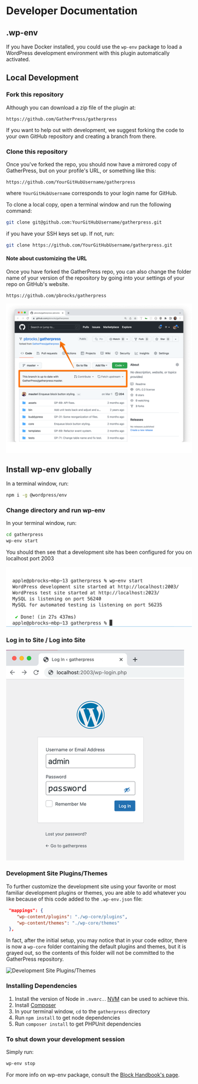 # Developer Documentation

## .wp-env

If you have Docker installed, you could use the `wp-env` package to load a WordPress development environment with this plugin automatically activated.

## Local Development

### Fork this repository

Although you can download a zip file of the plugin at:

```
https://github.com/GatherPress/gatherpress
```

If you want to help out with development, we suggest forking the code to your own GitHub repository and creating a branch from there.

### Clone this repository

Once you've forked the repo, you should now have a mirrored copy of GatherPress, but on your profile's URL, or something like this:

```
https://github.com/YourGitHubUsername/gatherpress
```

where `YourGitHubUsername` corresponds to your login name for GitHub.

To clone a local copy, open a terminal window and run the following command:

```sh
git clone git@github.com:YourGitHubUsername/gatherpress.git
```

if you have your SSH keys set up. If not, run:

```sh
git clone https://github.com/YourGitHubUsername/gatherpress.git
```

#### Note about customizing the URL

Once you have forked the GatherPress repo, you can also change the folder name of your version of the repository by going into your settings of your repo on GitHub's website.

```
https://github.com/pbrocks/gatherpress
```

![PBrocks GatherPress repo](../media/pbrocks-gatherpress.png)

## Install wp-env globally

In a terminal window, run:

```sh
npm i -g @wordpress/env
```

### Change directory and run wp-env

In your terminal window, run:

```sh
cd gatherpress
wp-env start
```

You should then see that a development site has been configured for you on localhost port 2003

![Development Site Login](../media/wp-env.json-startup.png)

### Log in to Site / Log into Site

![Development Site Login](../media/dev-login-gatherpress.png)

### Development Site Plugins/Themes

To further customize the development site using your favorite or most familiar development plugins or themes, you are able to add whatever you like because of this code added to the `.wp-env.json` file:

```json
 "mappings": {
    "wp-content/plugins": "./wp-core/plugins",
    "wp-content/themes": "./wp-core/themes"
 },
 ```

In fact, after the initial setup, you may notice that in your code editor, there is now a `wp-core` folder containing the default plugins and themes, but it is grayed out, so the contents of this folder will not be committed to the GatherPress repository.

![Development Site Plugins/Themes](../media/gitignore—gatherpress.png)

### Installing Dependencies

1. Install the version of Node in `.nvmrc.`. [NVM](https://github.com/nvm-sh/nvm) can be used to achieve this.
2. Install [Composer](https://getcomposer.org/doc/00-intro.md)
3. In your terminal window, `cd` to the `gatherpress` directory
4. Run `npm install` to get node dependencies
5. Run `composer install` to get PHPUnit dependencies

### To shut down your development session

Simply run:

```sh
wp-env stop
```

For more info on wp-env package, consult the [Block Handbook's page](https://developer.wordpress.org/block-editor/reference-guides/packages/packages-env/).
